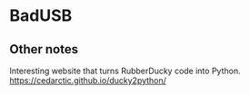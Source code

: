 # BadUSB


## Other notes

Interesting website that turns RubberDucky code into Python. https://cedarctic.github.io/ducky2python/

